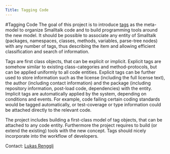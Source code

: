 ```yaml
---
Title: Tagging Code
---
```

#Tagging Code
The goal of this project is to introduce [tags](http://en.wikipedia.org/wiki/Tag_(metadata)) as the meta-model to organize Smalltalk code and to build programming tools around the new model. It should be possible to associate any entity of Smalltalk (packages, namespaces, classes, methods, variables, parse-tree nodes) with any number of tags, thus describing the item and allowing efficient classification and search of information. 

Tags are first class objects, that can be explicit or implicit. Explicit tags are somehow similar to existing class-categories and method-protocols, but can be applied uniformly to all code entities. Explicit tags can be further used to store information such as the license (including the full license text), the author (including contact information) and the package (including repository information, post-load code, dependencies) with the entity. Implicit tags are automatically applied by the system, depending on conditions and events. For example, code failing certain coding standards would be tagged automatically, or test-coverage or type information could be attached directly to the relevant code.

The project includes building a first-class model of tag objects, that can be attached to any code entity. Furthermore the project requires to build (or extend the existing) tools with the new concept. Tags should nicely incorporate into the workflow of developers. 

Contact: [Lukas Renggli](%base_url%/staff/lukasrenggli)
